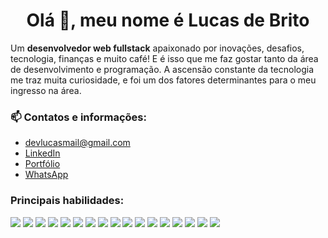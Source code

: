 <h1 align="center">Olá 👋, meu nome é Lucas de Brito</h1>
<p>
Um <b>desenvolvedor web fullstack</b> apaixonado por inovações, desafios, tecnologia, finanças e muito café! E é isso que me faz gostar tanto da área de desenvolvimento e programação.
A ascensão constante da tecnologia me traz muita curiosidade, e foi um dos fatores determinantes para o meu ingresso na área.
</p>

### 📫 Contatos e informações:
  - devlucasmail@gmail.com
  - [LinkedIn](https://www.linkedin.com/in/lucasdbritodev/)
  - [Portfólio](https://lucasdbrito.com)
  - [WhatsApp](https://wa.me/+5518997351747?text=Olá,%20peguei%20seu%20contato%20pelo%20github,%20queria%20tirar%20uma%20dúvida)

<h3 align="left">Principais habilidades:</h3>
<p align="left">
  <img src="https://img.icons8.com/color/32/undefined/typescript.png"/>
  <img src="https://img.icons8.com/color/32/undefined/javascript--v1.png"/>
  <img src="https://img.icons8.com/color/32/undefined/vue-js.png"/>
  <img src="https://img.icons8.com/color/32/undefined/react-native.png"/>
  <img src="https://img.icons8.com/fluency/32/undefined/node-js.png"/>
  <img src="https://img.icons8.com/color/32/undefined/docker.png"/>
  <img src="https://img.icons8.com/color/32/undefined/nestjs.png"/>
  <img src="https://img.icons8.com/color/32/undefined/kubernetes.png"/>
  <img src="https://img.icons8.com/color/36/undefined/mysql-logo.png"/>
  <img src="https://img.icons8.com/color/32/undefined/bootstrap.png"/>
  <img src="https://img.icons8.com/color/32/undefined/sass.png"/>
  <img src="https://img.icons8.com/color/32/undefined/git.png"/>
  <img src="https://img.icons8.com/color/32/undefined/html-5--v1.png"/>
  <img src="https://img.icons8.com/color/32/undefined/css3.png"/>
  <img src="https://img.icons8.com/ios-glyphs/32/3498DB/visual-studio.png"/>
  <img src="https://img.icons8.com/color/32/undefined/linux--v1.png"/>
  <img src="https://img.icons8.com/external-tal-revivo-shadow-tal-revivo/32/undefined/external-jest-can-collect-code-coverage-information-from-entire-projects-logo-shadow-tal-revivo.png"/>
</p>

